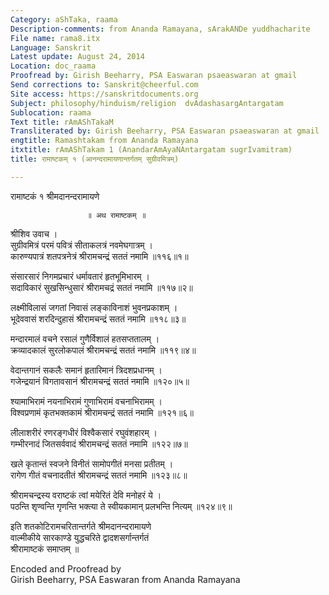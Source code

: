 ```yaml
---
Category: aShTaka, raama
Description-comments: from Ananda Ramayana, sArakANDe yuddhacharite
File name: rama8.itx
Language: Sanskrit
Latest update: August 24, 2014
Location: doc_raama
Proofread by: Girish Beeharry, PSA Easwaran psaeaswaran at gmail
Send corrections to: Sanskrit@cheerful.com
Site access: https://sanskritdocuments.org
Subject: philosophy/hinduism/religion  dvAdashasargAntargatam
Sublocation: raama
Text title: rAmAShTakaM
Transliterated by: Girish Beeharry, PSA Easwaran psaeaswaran at gmail
engtitle: Ramashtakam from Ananda Ramayana
itxtitle: rAmAShTakam 1 (AnandarAmAyaNAntargatam sugrIvamitram)
title: रामाष्टकम् १ (आनन्दरामायणान्तर्गतम् सुग्रीवमित्रम्)

---
```

  
 रामाष्टकं १ श्रीमदानन्दरामायणे   
  
                     ॥ अथ रामाष्टकम् ॥  
  
श्रीशिव उवाच ।  
सुग्रीवमित्रं परमं पवित्रं सीताकलत्रं नवमेघगात्रम् ।  
कारुण्यपात्रं शतपत्रनेत्रं श्रीरामचन्द्रं सततं नमामि ॥११६॥१॥  
  
संसारसारं निगमप्रचारं धर्मावतारं हृतभूमिभारम् ।  
सदाविकारं सुखसिन्धुसारं श्रीरामचद्रं सततं नमामि ॥११७॥२॥  
  
लक्ष्मीविलासं जगतां निवासं लङ्काविनाशं भुवनप्रकाशम् ।  
भूदेववासं शरदिन्दुहासं श्रीरामचन्द्रं सततं नमामि ॥११८॥३॥  
  
मन्दारमालं वचने रसालं गुणैर्विशालं हतसप्ततालम् ।  
क्रव्यादकालं सुरलोकपालं श्रीरामचन्द्रं सततं नमामि ॥११९॥४॥  
  
वेदान्तगानं सकलैः समानं हृतारिमानं त्रिदशप्रधानम् ।  
गजेन्द्रयानं विगतावसानं श्रीरामचन्द्रं सततं नमामि ॥१२०॥५॥  
  
श्यामाभिरामं नयनाभिरामं गुणाभिरामं वचनाभिरामम् ।  
विश्वप्रणामं कृतभक्तकामं श्रीरामचन्द्रं सततं नमामि ॥१२१॥६॥  
  
लीलाशरीरं रणरङ्गधीरं विश्वैकसारं रघुवंशहारम् ।  
गम्भीरनादं जितसर्ववादं श्रीरामचन्द्रं सततं नमामि ॥१२२॥७॥  
  
खले कृतान्तं स्वजने विनीतं सामोपगीतं मनसा प्रतीतम् ।  
रागेण गीतं वचनादतीतं श्रीरामचन्द्रं सततं नमामि ॥१२३॥८॥  
  
श्रीरामचन्द्रस्य वराष्टकं त्वां मयेरितं देवि मनोहरं ये ।  
पठन्ति शृण्वन्ति गृणन्ति भक्त्या ते स्वीयकामान् प्रलभन्ति नित्यम् ॥१२४॥९॥  
  
इति शतकोटिरामचरितान्तर्गते श्रीमदानन्दरामायणे  
वाल्मीकीये सारकाण्डे युद्धचरिते द्वादशसर्गान्तर्गतं  
             श्रीरामाष्टकं समाप्तम् ॥  
  
  
Encoded and Proofread by  
Girish Beeharry, PSA Easwaran from Ananda Ramayana  
  
  

